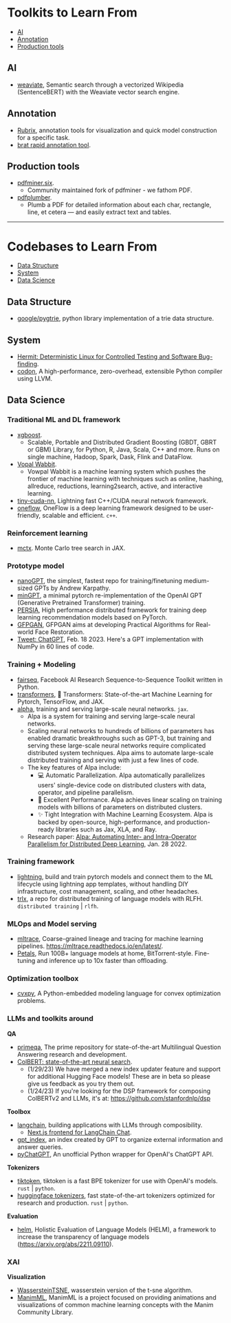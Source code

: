 
# Toolkits to Learn From

- [AI](#ai)
- [Annotation](#annotation)
- [Production tools](#production-tools)

## AI

- [weaviate](https://github.com/semi-technologies/semantic-search-through-wikipedia-with-weaviate), Semantic search through a vectorized Wikipedia (SentenceBERT) with the Weaviate vector search engine.

## Annotation

- [Rubrix](https://rubrix.readthedocs.io/en/stable/), annotation tools for visualization and quick model construction for a specific task.
- [brat rapid annotation tool](https://brat.nlplab.org/index.html).

## Production tools

- [pdfminer.six](https://github.com/pdfminer/pdfminer.six).
  - Community maintained fork of pdfminer - we fathom PDF.
- [pdfplumber](https://github.com/jsvine/pdfplumber).
  - Plumb a PDF for detailed information about each char, rectangle, line, et cetera — and easily extract text and tables.

---

# Codebases to Learn From

- [Data Structure](#data-structure)
- [System](#system)
- [Data Science](#data-science)

## Data Structure

- [google/pygtrie](https://github.com/google/pygtrie), python library implementation of a trie data structure.

## System

- [Hermit: Deterministic Linux for Controlled Testing and Software Bug-finding](https://github.com/facebookexperimental/hermit).
- [codon](https://github.com/exaloop/codon), A high-performance, zero-overhead, extensible Python compiler using LLVM.

## Data Science

### Traditional ML and DL framework

- [xgboost](https://github.com/dmlc/xgboost).
  - Scalable, Portable and Distributed Gradient Boosting (GBDT, GBRT or GBM) Library, for Python, R, Java, Scala, C++ and more. Runs on single machine, Hadoop, Spark, Dask, Flink and DataFlow.
- [Vopal Wabbit](https://github.com/VowpalWabbit/vowpal_wabbit).
  - Vowpal Wabbit is a machine learning system which pushes the frontier of machine learning with techniques such as online, hashing, allreduce, reductions, learning2search, active, and interactive learning.
- [tiny-cuda-nn](https://github.com/NVlabs/tiny-cuda-nn), Lightning fast C++/CUDA neural network framework.
- [oneflow](https://github.com/Oneflow-Inc/oneflow), OneFlow is a deep learning framework designed to be user-friendly, scalable and efficient. `c++`.

### Reinforcement learning

- [mctx](https://github.com/deepmind/mctx). Monte Carlo tree search in JAX.

### Prototype model

- [nanoGPT](https://github.com/karpathy/nanoGPT), the simplest, fastest repo for training/finetuning medium-sized GPTs by Andrew Karpathy.
- [minGPT](https://github.com/karpathy/minGPT), a minimal pytorch re-implementation of the OpenAI GPT (Generative Pretrained Transformer) training.
- [PERSIA](https://github.com/PersiaML/Persia), High performance distributed framework for training deep learning recommendation models based on PyTorch.
- [GFPGAN](https://github.com/TencentARC/GFPGAN), GFPGAN aims at developing Practical Algorithms for Real-world Face Restoration.
- [Tweet: ChatGPT](https://twitter.com/AssemblyAI/status/1626659362318983169), Feb. 18 2023. Here's a GPT implementation with NumPy in 60 lines of code.

### Training + Modeling

- [fairseq](https://github.com/facebookresearch/fairseq), Facebook AI Research Sequence-to-Sequence Toolkit written in Python.
- [transformers](https://github.com/huggingface/transformers), 🤗 Transformers: State-of-the-art Machine Learning for Pytorch, TensorFlow, and JAX.
- [alpha](https://github.com/alpa-projects/alpa), training and serving large-scale neural networks. `jax`.
  - Alpa is a system for training and serving large-scale neural networks.
  - Scaling neural networks to hundreds of billions of parameters has enabled dramatic breakthroughs such as GPT-3, but training and serving these large-scale neural networks require complicated distributed system techniques. Alpa aims to automate large-scale distributed training and serving with just a few lines of code.
  - The key features of Alpa include:
    - 💻 Automatic Parallelization. Alpa automatically parallelizes users' single-device code on distributed clusters with data, operator, and pipeline parallelism.
    - 🚀 Excellent Performance. Alpa achieves linear scaling on training models with billions of parameters on distributed clusters.
    - ✨ Tight Integration with Machine Learning Ecosystem. Alpa is backed by open-source, high-performance, and production-ready libraries such as Jax, XLA, and Ray.
  - Research paper: [Alpa: Automating Inter- and Intra-Operator Parallelism for Distributed Deep Learning](https://arxiv.org/abs/2201.12023), Jan. 28 2022.

### Training framework

- [lightning](https://github.com/Lightning-AI/lightning), build and train pytorch models and connect them to the ML lifecycle using lightning app templates, without handling DIY infrastructure, cost management, scaling, and other headaches.
- [trlx](https://github.com/CarperAI/trlx), a repo for distributed training of language models with RLFH. `distributed training` | `rlfh`.

### MLOps and Model serving

- [mltrace](https://github.com/loglabs/mltrace), Coarse-grained lineage and tracing for machine learning pipelines. https://mltrace.readthedocs.io/en/latest/.
- [Petals](https://github.com/bigscience-workshop/petals), Run 100B+ language models at home, BitTorrent-style. Fine-tuning and inference up to 10x faster than offloading.

### Optimization toolbox

- [cvxpy](https://github.com/cvxpy/cvxpy), A Python-embedded modeling language for convex optimization problems.

### LLMs and toolkits around

**QA**

- [primeqa](https://github.com/primeqa/primeqa), The prime repository for state-of-the-art Multilingual Question Answering research and development.
- [ColBERT: state-of-the-art neural search](https://github.com/stanford-futuredata/ColBERT).
  - (1/29/23) We have merged a new index updater feature and support for additional Hugging Face models! These are in beta so please give us feedback as you try them out.
  - (1/24/23) If you're looking for the DSP framework for composing ColBERTv2 and LLMs, it's at: https://github.com/stanfordnlp/dsp

**Toolbox**

- [langchain](https://github.com/hwchase17/langchain), building applications with LLMs through composibility.
  - [Next.js frontend for LangChain Chat](https://github.com/zahidkhawaja/langchain-chat-nextjs).
- [gpt_index](https://github.com/jerryjliu/gpt_index), an index created by GPT to organize external information and answer queries.
- [pyChatGPT](https://github.com/terry3041/pyChatGPT), An unofficial Python wrapper for OpenAI's ChatGPT API.

**Tokenizers**

- [tiktoken](https://github.com/openai/tiktoken), tiktoken is a fast BPE tokenizer for use with OpenAI's models. `rust` | `python`.
- [huggingface tokenizers](https://github.com/huggingface/tokenizers), fast state-of-the-art tokenizers optimized for research and production. `rust` | `python`.

**Evaluation**

- [helm](https://github.com/stanford-crfm/helm), Holistic Evaluation of Language Models (HELM), a framework to increase the transparency of language models (https://arxiv.org/abs/2211.09110).

### XAI

**Visualization**

- [WassersteinTSNE](https://github.com/fsvbach/WassersteinTSNE), wasserstein version of the t-sne algorithm.
- [ManimML](https://github.com/helblazer811/ManimML), ManimML is a project focused on providing animations and visualizations of common machine learning concepts with the Manim Community Library.
